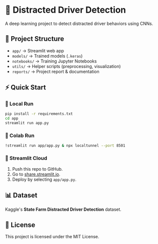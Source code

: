 # 🚗 Distracted Driver Detection

A deep learning project to detect distracted driver behaviors using CNNs.

## 📂 Project Structure
- `app/` → Streamlit web app
- `models/` → Trained models (`.keras`)
- `notebooks/` → Training Jupyter Notebooks
- `utils/` → Helper scripts (preprocessing, visualization)
- `reports/` → Project report & documentation

## ⚡ Quick Start
### 🔹 Local Run
```bash
pip install -r requirements.txt
cd app
streamlit run app.py
```

### 🔹 Colab Run
```bash
!streamlit run app/app.py & npx localtunnel --port 8501
```

### 🔹 Streamlit Cloud
1. Push this repo to GitHub.
2. Go to [share.streamlit.io](https://share.streamlit.io).
3. Deploy by selecting `app/app.py`.

## 📊 Dataset
Kaggle's **State Farm Distracted Driver Detection** dataset.

## 📜 License
This project is licensed under the MIT License.
